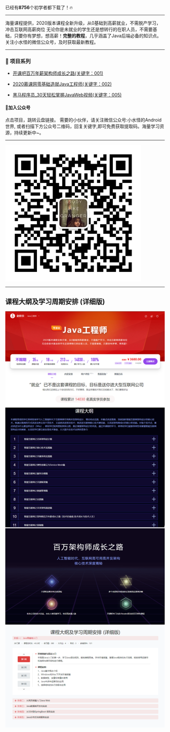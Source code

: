 已经有**8756**个初学者都下载了！🔥

***

海量课程提供，2020版本课程全新升级，从0基础到高薪就业，不需脱产学习，冲击互联网高薪岗位
无论你是未就业的学生还是想转行的在职人员，不需要基础，只要你有梦想，想高薪！**完整的教程**，几乎涵盖了Java后端必备的知识点。  
关注小水怪的微信公众号，及时获取最新教程。

***


###  :lollipop: 项目系列

- [开课吧百万年薪架构师成长之路(关键字：001)](https://pan.baidu.com/s/1XyLWsyyI3bAY3wqdgptztA)

- [2020慕课网零基础造就Java工程师(关键字：002)](https://pan.baidu.com/s/1yyC4EpZHpyw3rPxWW0VtPA)

- [黑马程序员_30天轻松掌握JavaWeb视频(关键字：005)](https://pan.baidu.com/s/1QbeRXJouwZCKeTrXkzR-5Q)


  

#### :sparkling_heart:<a name="公众号">加入公众号</a> ###

点击项目，跳转云盘链接。
需要的小伙伴，请关注微信公众号:小水怪的Android世界, 或者扫描下方公众号二维码，回复关键字,即可免费获取提取码。海量学习资源，持续更新中~。
***
![二维码](image/qr.png)

***
## 课程大纲及学习周期安排 (详细版)
![课程大纲](image/image1.png)
![课程大纲](image/image2.png)
![课程大纲](image/image3.png)
![课程大纲](image/image4.png)



